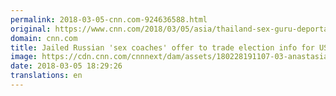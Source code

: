 ```yaml
---
permalink: 2018-03-05-cnn.com-924636588.html
original: https://www.cnn.com/2018/03/05/asia/thailand-sex-guru-deportation-russia-intl/index.html
domain: cnn.com
title: Jailed Russian 'sex coaches' offer to trade election info for US asylum
image: https://cdn.cnn.com/cnnnext/dam/assets/180228191107-03-anastasia-vashukevich-thailand-arrest-0228-super-tease.jpg
date: 2018-03-05 18:29:26
translations: en
---
```


